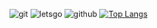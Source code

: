 ![git](https://github.com/user-attachments/assets/1dd6982c-19c3-4aab-912c-82e5597ca5ab)
![letsgo](https://github.com/user-attachments/assets/a237a60d-2c7d-495f-a7a2-8c783640eb88)
![github](https://github.com/user-attachments/assets/3c356e87-7efa-4bad-bc41-8dfd70e8fd0c)
                                                                                  [![Top Langs](https://github-readme-stats.vercel.app/api/top-langs/?username=Nutsubish&layout=donut-vertical)](https://github.com/anuraghazra/github-readme-stats)
